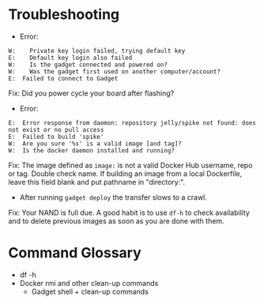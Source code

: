 # Troubleshooting

* Error: 

```
W:    Private key login failed, trying default key
E:    Default key login also failed
W:    Is the gadget connected and powered on?
W:    Was the gadget first used on another computer/account?
E:  Failed to connect to Gadget
```

Fix: Did you power cycle your board after flashing? 

* Error:

```
E:  Error response from daemon: repository jelly/spike not found: does not exist or no pull access
E:  Failed to build 'spike'
W:  Are you sure '%s' is a valid image [and tag]?
W:  Is the docker daemon installed and running?
```

Fix: The image defined as `image:` is not a valid Docker Hub username, repo or tag. Double check name. If building an image from a local Dockerfile, leave this field blank and put pathname in "directory:".

* After running `gadget deploy` the transfer slows to a crawl. 

Fix: Your NAND is full due. A good habit is to use `df-h` to check availability and to delete previous images as soon as you are done with them.

# Command Glossary

* df -h
* Docker rmi and other clean-up commands
	* Gadget shell + clean-up commands
